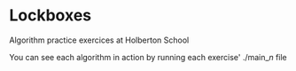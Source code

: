 # Lockboxes
Algorithm practice exercices at Holberton School

You can see each algorithm in action by running each exercise' ./main_*n* file

